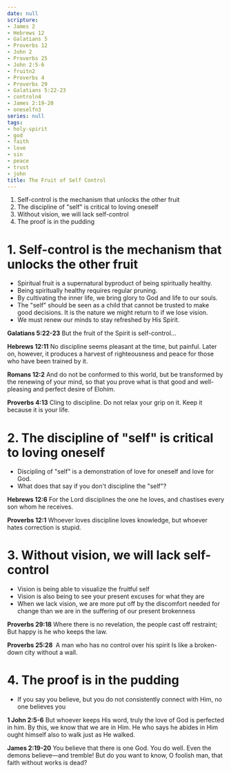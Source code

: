 ```yaml
---
date: null
scripture:
- James 2
- Hebrews 12
- Galatians 5
- Proverbs 12
- John 2
- Proverbs 25
- John 2:5-6
- fruitn2
- Proverbs 4
- Proverbs 29
- Galatians 5:22-23
- controln4
- James 2:19-20
- oneselfn3
series: null
tags:
- holy-spirit
- god
- faith
- love
- sin
- peace
- trust
- john
title: The Fruit of Self Control
---
```




1. Self-control is the mechanism that unlocks the other fruit
2. The discipline of "self" is critical to loving oneself
3. Without vision, we will lack self-control
4. The proof is in the pudding

# 1. Self-control is the mechanism that unlocks the other fruit

- Spiritual fruit is a supernatural byproduct of being spiritually healthy.
- Being spiritually healthy requires regular pruning. 
- By cultivating the inner life, we bring glory to God and life to our souls. 
- The "self" should be seen as a child that cannot be trusted to make good decisions. It is the nature we might return to if we lose vision.
- We must renew our minds to stay refreshed by His Spirit. 

**Galatians 5:22-23**
But the fruit of the Spirit is self-control...

**Hebrews 12:11**
No discipline seems pleasant at the time, but painful. Later on, however, it produces a harvest of righteousness and peace for those who have been trained by it.

**Romans‬ ‭12‬:‭2**
And do not be conformed to this world, but be transformed by the renewing of your mind, so that you prove what is that good and well-pleasing and perfect desire of Elohim.

**Proverbs 4:13**
Cling to discipline. Do not relax your grip on it. Keep it because it is your life.

# 2. The discipline of "self" is critical to loving oneself

- Discipling of "self" is a demonstration of love for oneself and love for God. 
- What does that say if you don't discipline the "self"?

**Hebrews 12:6** 
For the Lord disciplines the one he loves, and chastises every son whom he receives.

**Proverbs 12:1**
Whoever loves discipline loves knowledge, but whoever hates correction is stupid.

# 3. Without vision, we will lack self-control

- Vision is being able to visualize the fruitful self
- Vision is also being to see your present excuses for what they are
- When we lack vision, we are more put off by the discomfort needed for change than we are in the suffering of our present brokenness

**Proverbs 29:18**
Where there is no revelation, the people cast off restraint;
But happy is he who keeps the law.

**‭Proverbs 25‬:‭28‬ ‭**
A man who has no control over his spirit Is like a broken-down city without a wall.

# 4. The proof is in the pudding

- If you say you believe, but you do not consistently connect with Him, no one believes you

**1 John 2:5-6**
But whoever keeps His word, truly the love of God is perfected in him. By this, we know that we are in Him. He who says he abides in Him ought himself also to walk just as He walked.

**James 2:19-20**
You believe that there is one God. You do well. Even the demons believe—and tremble! But do you want to know, O foolish man, that faith without works is dead?